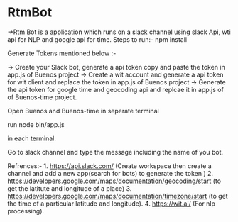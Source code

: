 # RtmBot
->Rtm Bot is a application which runs on a slack channel using slack Api, wti api for NLP and google api for time.
Steps to run:-    npm install

Generate  Tokens mentioned  below :-

-> Create your Slack bot, generate a api token copy and paste the token in app.js of Buenos project
-> Create a wit account and generate a api token for wit client and replace the token in app.js of Buenos project
-> Generate the api token for google time and geocoding api and replcae it in app.js of of Buenos-time project.

Open Buenos and Buenos-time in seperate terminal

run node bin/app.js 

in each terminal.

Go to slack channel and  type the message including the name of you bot.

Refrences:- 1. https://api.slack.com/    (Create workspace then create a channel and add a new app(search for bots) to                  generate the token )
            2. https://developers.google.com/maps/documentation/geocoding/start  (to get the latitute and longitude of a place)
            3. https://developers.google.com/maps/documentation/timezone/start (to get the time of a particular latitude and longitude).
            4. https://wit.ai/  (For nlp processing).